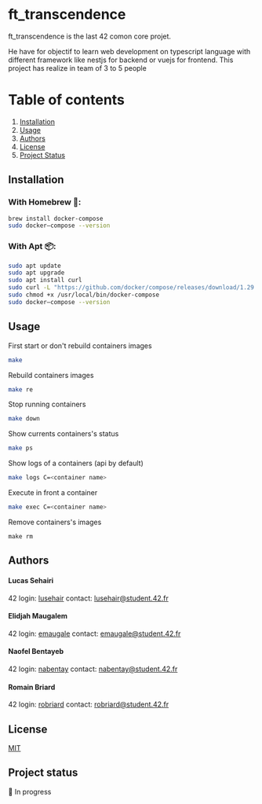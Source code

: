 # ft_transcendence
ft_transcendence is the last 42 comon core projet.

He have for objectif to learn web development on typescript language with different
framework like nestjs for backend or vuejs for frontend. This project has realize
in team of 3 to 5 people

# Table of contents
1. [Installation](#installation)
2. [Usage](#usage)
3. [Authors](#authors)
4. [License](#license)
5. [Project Status](#project-status)

## Installation

### With Homebrew 🍺: <a name='homebrew'></a>
```bash
brew install docker-compose
sudo docker–compose --version
```
### With Apt 📦: <a name='apt'></a>
```bash
sudo apt update
sudo apt upgrade
sudo apt install curl
sudo curl -L "https://github.com/docker/compose/releases/download/1.29.2/docker-compose-$(uname -s)-$(uname -m)" -o /usr/local/bin/docker-compose
sudo chmod +x /usr/local/bin/docker-compose
sudo docker–compose --version
```


## Usage

First start or don't rebuild containers images
```bash
make
```
Rebuild containers images
```bash
make re
```
Stop running containers
```bash
make down
```
Show currents containers's status
```bash
make ps
```
Show logs of a containers (api by default)
```bash
make logs C=<container name>
```
Execute in front a container
```bash
make exec C=<container name>
```
Remove containers's images
```
make rm
```

## Authors

#### Lucas Sehairi
42 login: [lusehair](https://profile.intra.42.fr/users/lusehair)
contact: lusehair@student.42.fr

####  Elidjah Maugalem
42 login: [emaugale](https://profile.intra.42.fr/users/emaugale)
contact: emaugale@student.42.fr

#### Naofel Bentayeb
42 login: [nabentay](https://profile.intra.42.fr/users/nabentay)
contact: nabentay@student.42.fr

#### Romain Briard
42 login: [robriard](https://profile.intra.42.fr/users/robriard)
contact: robriard@student.42.fr


## License
[MIT](https://choosealicense.com/licenses/mit/)

## Project status

🚧 In progress


